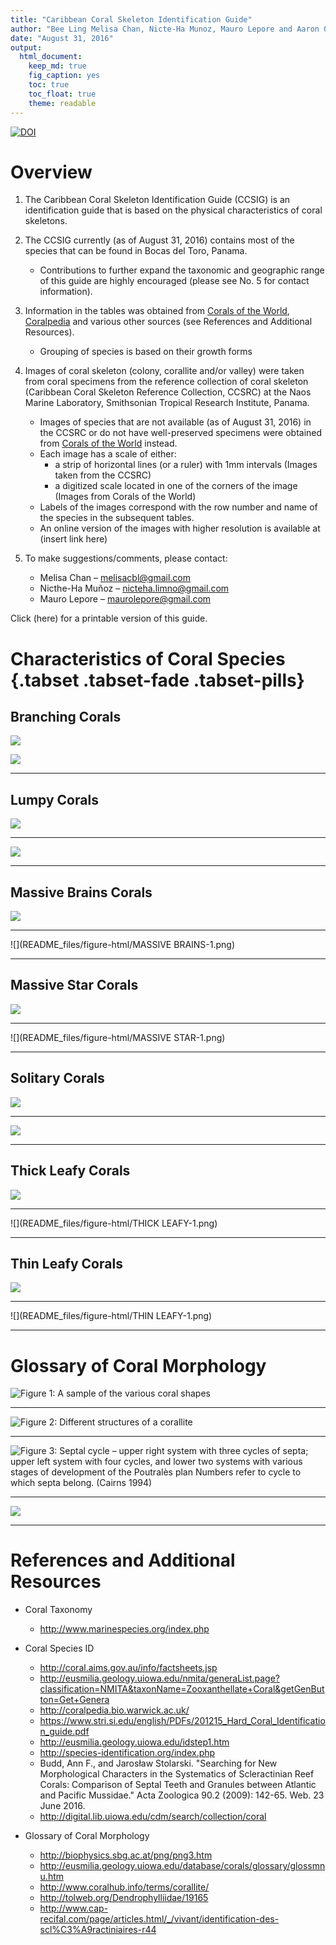 ```yaml
---
title: "Caribbean Coral Skeleton Identification Guide"
author: "Bee Ling Melisa Chan, Nicte-Ha Munoz, Mauro Lepore and Aaron O'Dea"
date: "August 31, 2016"
output: 
  html_document: 
    keep_md: true 
    fig_caption: yes
    toc: true
    toc_float: true
    theme: readable
---
```





[![DOI](https://zenodo.org/badge/DOI/10.5281/zenodo.1117236.svg)](https://doi.org/10.5281/zenodo.1117236)

# Overview

1. The Caribbean Coral Skeleton Identification Guide (CCSIG) is an identification guide that is based on the physical characteristics of coral skeletons.

2. The CCSIG currently (as of August 31, 2016) contains most of the species that can be found in Bocas del Toro, Panama.
    + Contributions to further expand the taxonomic and geographic range of this guide are highly encouraged (please see No. 5 for contact information).
  
3. Information in the tables was obtained from [Corals of the World](http://coral.aims.gov.au/info/factsheets.jsp), [Coralpedia](http://coralpedia.bio.warwick.ac.uk/) and various other sources (see References and Additional Resources). 
    + Grouping of species is based on their growth forms
  
4. Images of coral skeleton (colony, corallite and/or valley) were taken from coral specimens from the reference collection of coral skeleton (Caribbean Coral Skeleton Reference Collection, CCSRC) at the Naos Marine Laboratory, Smithsonian Tropical Research Institute, Panama. 
    + Images of species that are not available (as of August 31, 2016) in the CCSRC or do not have well-preserved specimens were obtained from [Corals of the World](http://coral.aims.gov.au/info/factsheets.jsp) instead. 
    + Each image has a scale of either:
        + a strip of horizontal lines (or a ruler) with 1mm intervals (Images taken from the CCSRC) 
        + a digitized scale located in one of the corners of the image (Images from Corals of the World)
    + Labels of the images correspond with the row number and name of the species in the subsequent tables. 
    + An online version of the images with higher resolution is available at (insert link here)
  
5. To make suggestions/comments, please contact:
    + Melisa Chan – melisacbl@gmail.com
    + Nicthe-Ha Muñoz – nicteha.limno@gmail.com
    +	Mauro Lepore – maurolepore@gmail.com

Click (here) for a printable version of this guide.

# Characteristics of Coral Species {.tabset .tabset-fade .tabset-pills}

## Branching Corals

![](branching.jpg)

![](README_files/figure-html/BRANCHING-1.png)<!-- -->

*******************

## Lumpy Corals

![](lumpy.jpg)

*******************

![](README_files/figure-html/LUMPY-1.png)<!-- -->

*******************

## Massive Brains Corals

![](mbrains.jpg)

*******************

![](README_files/figure-html/MASSIVE BRAINS-1.png)<!-- -->

*******************

## Massive Star Corals

![](mstar.jpg)

*******************

![](README_files/figure-html/MASSIVE STAR-1.png)<!-- -->

*******************

## Solitary Corals

![](solitary.jpg)

*******************

![](README_files/figure-html/SOLITARY-1.png)<!-- -->

*******************

## Thick Leafy Corals

![](tkleafy.jpg)

*******************

![](README_files/figure-html/THICK LEAFY-1.png)<!-- -->

*******************

## Thin Leafy Corals

![](tnleafy.jpg)

*******************

![](README_files/figure-html/THIN LEAFY-1.png)<!-- -->

*******************

# Glossary of Coral Morphology

![Figure 1: A sample of the various coral shapes](coral_shape.jpg)

*******************

![Figure 2: Different structures of a corallite](corallite_morphology.jpg)

*******************

![Figure 3: Septal cycle – upper right system with three cycles of septa; upper left system with four cycles, and lower two systems with various stages of development of the Poutralès plan Numbers refer to cycle to which septa belong. (Cairns 1994)](septa_cycle.jpg)

*******************

![](README_files/figure-html/GLOSSARY-1.png)<!-- -->

*******************

# References and Additional Resources

* Coral Taxonomy
    + http://www.marinespecies.org/index.php
    
* Coral Species ID
    + http://coral.aims.gov.au/info/factsheets.jsp
    + http://eusmilia.geology.uiowa.edu/nmita/generaList.page?classification=NMITA&taxonName=Zooxanthellate+Coral&getGenButton=Get+Genera
    + http://coralpedia.bio.warwick.ac.uk/
    + https://www.stri.si.edu/english/PDFs/201215_Hard_Coral_Identification_guide.pdf
    + http://eusmilia.geology.uiowa.edu/idstep1.htm
    + http://species-identification.org/index.php
    + Budd, Ann F., and Jarosław Stolarski. "Searching for New Morphological Characters in the Systematics of Scleractinian Reef Corals: Comparison of Septal Teeth and Granules between Atlantic and Pacific Mussidae." Acta Zoologica 90.2 (2009): 142-65. Web. 23 June 2016.
    + http://digital.lib.uiowa.edu/cdm/search/collection/coral

* Glossary of Coral Morphology
    + http://biophysics.sbg.ac.at/png/png3.htm
    + http://eusmilia.geology.uiowa.edu/database/corals/glossary/glossmnu.htm
    + http://www.coralhub.info/terms/corallite/
    + http://tolweb.org/Dendrophylliidae/19165
    + http://www.cap-recifal.com/page/articles.html/_/vivant/identification-des-scl%C3%A9ractiniaires-r44
    







